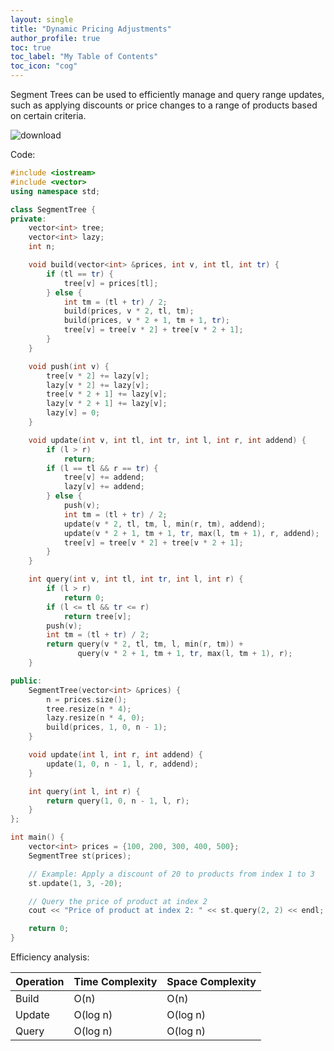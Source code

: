 ```yaml
---
layout: single
title: "Dynamic Pricing Adjustments"
author_profile: true
toc: true
toc_label: "My Table of Contents"
toc_icon: "cog"
---
```



Segment Trees can be used to efficiently manage and query range updates, such as applying discounts or price changes to a range of products based on certain criteria.

![download](https://github.com/Abhijna107/Abhijna107.github.io/assets/105065886/025dc8fc-cc6e-4086-8376-44f854e0d9f0)


Code:
```cpp
#include <iostream>
#include <vector>
using namespace std;

class SegmentTree {
private:
    vector<int> tree;
    vector<int> lazy;
    int n;

    void build(vector<int> &prices, int v, int tl, int tr) {
        if (tl == tr) {
            tree[v] = prices[tl];
        } else {
            int tm = (tl + tr) / 2;
            build(prices, v * 2, tl, tm);
            build(prices, v * 2 + 1, tm + 1, tr);
            tree[v] = tree[v * 2] + tree[v * 2 + 1];
        }
    }

    void push(int v) {
        tree[v * 2] += lazy[v];
        lazy[v * 2] += lazy[v];
        tree[v * 2 + 1] += lazy[v];
        lazy[v * 2 + 1] += lazy[v];
        lazy[v] = 0;
    }

    void update(int v, int tl, int tr, int l, int r, int addend) {
        if (l > r) 
            return;
        if (l == tl && r == tr) {
            tree[v] += addend;
            lazy[v] += addend;
        } else {
            push(v);
            int tm = (tl + tr) / 2;
            update(v * 2, tl, tm, l, min(r, tm), addend);
            update(v * 2 + 1, tm + 1, tr, max(l, tm + 1), r, addend);
            tree[v] = tree[v * 2] + tree[v * 2 + 1];
        }
    }

    int query(int v, int tl, int tr, int l, int r) {
        if (l > r)
            return 0;
        if (l <= tl && tr <= r)
            return tree[v];
        push(v);
        int tm = (tl + tr) / 2;
        return query(v * 2, tl, tm, l, min(r, tm)) +
               query(v * 2 + 1, tm + 1, tr, max(l, tm + 1), r);
    }

public:
    SegmentTree(vector<int> &prices) {
        n = prices.size();
        tree.resize(n * 4);
        lazy.resize(n * 4, 0);
        build(prices, 1, 0, n - 1);
    }

    void update(int l, int r, int addend) {
        update(1, 0, n - 1, l, r, addend);
    }

    int query(int l, int r) {
        return query(1, 0, n - 1, l, r);
    }
};

int main() {
    vector<int> prices = {100, 200, 300, 400, 500};
    SegmentTree st(prices);

    // Example: Apply a discount of 20 to products from index 1 to 3
    st.update(1, 3, -20);

    // Query the price of product at index 2
    cout << "Price of product at index 2: " << st.query(2, 2) << endl;

    return 0;
}

```
Efficiency analysis:

| Operation  | Time Complexity  | Space Complexity |
|------------|------------------|------------------|
| Build      | O(n)             | O(n)             |
| Update     | O(log n)         | O(log n)         |
| Query      | O(log n)         | O(log n)         |

